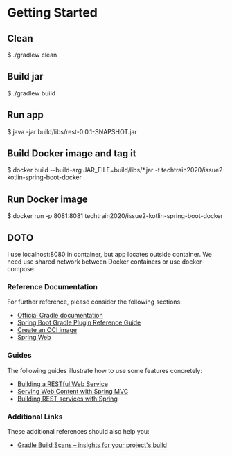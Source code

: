 # Getting Started

## Clean
$ ./gradlew clean

## Build jar
$ ./gradlew build

## Run app
$ java -jar build/libs/rest-0.0.1-SNAPSHOT.jar

## Build Docker image and tag it
$ docker build --build-arg JAR_FILE=build/libs/*.jar -t techtrain2020/issue2-kotlin-spring-boot-docker .

## Run Docker image
$ docker run -p 8081:8081 techtrain2020/issue2-kotlin-spring-boot-docker

## DOTO
I use localhost:8080 in container, but app locates outside container.
We need use shared network between Docker containers or use docker-compose.  

### Reference Documentation
For further reference, please consider the following sections:

* [Official Gradle documentation](https://docs.gradle.org)
* [Spring Boot Gradle Plugin Reference Guide](https://docs.spring.io/spring-boot/docs/2.3.0.RELEASE/gradle-plugin/reference/html/)
* [Create an OCI image](https://docs.spring.io/spring-boot/docs/2.3.0.RELEASE/gradle-plugin/reference/html/#build-image)
* [Spring Web](https://docs.spring.io/spring-boot/docs/2.3.0.RELEASE/reference/htmlsingle/#boot-features-developing-web-applications)

### Guides
The following guides illustrate how to use some features concretely:

* [Building a RESTful Web Service](https://spring.io/guides/gs/rest-service/)
* [Serving Web Content with Spring MVC](https://spring.io/guides/gs/serving-web-content/)
* [Building REST services with Spring](https://spring.io/guides/tutorials/bookmarks/)

### Additional Links
These additional references should also help you:

* [Gradle Build Scans – insights for your project's build](https://scans.gradle.com#gradle)

